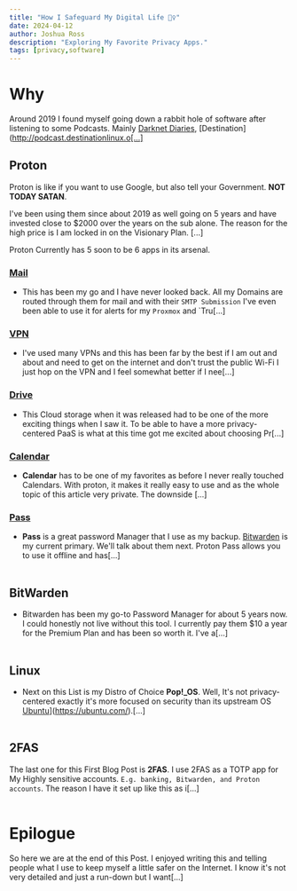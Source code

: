 ```yaml
---
title: "How I Safeguard My Digital Life 🕵️‍♀️"
date: 2024-04-12
author: Joshua Ross
description: "Exploring My Favorite Privacy Apps."
tags: [privacy,software]
---
```


# Why

Around 2019 I found myself going down a rabbit hole of software after listening to some Podcasts. Mainly [Darknet Diaries](https://darknetdiaries.com/), [Destination](http://podcast.destinationlinux.o[...]

## Proton

Proton is like if you want to use Google, but also tell your Government. **NOT TODAY SATAN**.

I've been using them since about 2019 as well going on 5 years and have invested close to $2000 over the years on the sub alone. The reason for the high price is I am locked in on the Visionary Plan. [...]

Proton Currently has 5 soon to be 6 apps in its arsenal.

### [Mail](https://proton.me/mail)
    
-  This has been my go and I have never looked back. All my Domains are routed through them for mail and with their `SMTP Submission` I've even been able to use it for alerts for my `Proxmox` and `Tru[...]

### [VPN](https://proton.me/vpn)
  
- I've used many VPNs and this has been far by the best if I am out and about and need to get on the internet and don't trust the public Wi-Fi I just hop on the VPN and I feel somewhat better if I nee[...]

### [Drive](https://proton.me/drive) 

- This Cloud storage when it was released had to be one of the more exciting things when I saw it. To be able to have a more privacy-centered PaaS is what at this time got me excited about choosing Pr[...]

### [Calendar](https://proton.me/calendar)

-  **Calendar** has to be one of my favorites as before I never really touched Calendars. With proton, it makes it really easy to use and as the whole topic of this article very private. The downside [...]

### [Pass](https://proton.me/pass)

-  **Pass** is a great password Manager that I use as my backup. [Bitwarden](https://bitwarden.com/) is my current primary. We'll talk about them next. Proton Pass allows you to use it offline and has[...]
<br><br>

## BitWarden
- Bitwarden has been my go-to Password Manager for about 5 years now. I could honestly not live without this tool. I currently pay them $10 a year for the Premium Plan and has been so worth it. I've a[...]
<br><br>

## Linux

-  Next on this List is my Distro of Choice **Pop!_OS**. Well, It's not privacy-centered exactly it's more focused on security than its upstream OS [Ubuntu](https://ubuntu.com/)](https://ubuntu.com/).[...]
<br><br>

## 2FAS
The last one for this First Blog Post is **2FAS**. I use 2FAS as a TOTP app for My Highly sensitive accounts. `E.g. banking, Bitwarden, and Proton accounts`. The reason I have it set up like this as i[...]
<br><br>

# Epilogue 

So here we are at the end of this Post. I enjoyed writing this and telling people what I use to keep myself a little safer on the Internet. I know it's not very detailed and just a run-down but I want[...]
